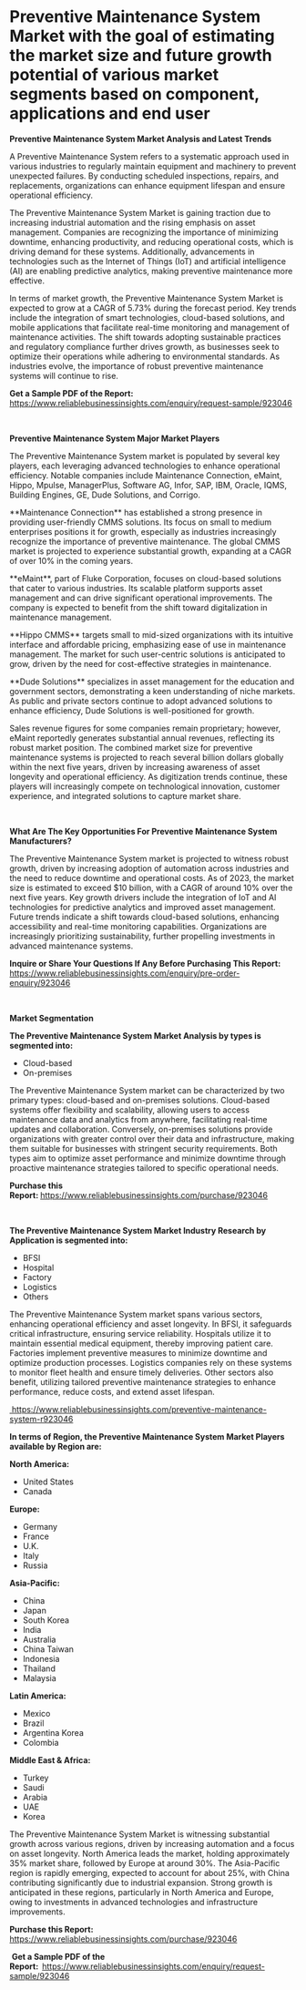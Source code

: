 <p><h1>Preventive Maintenance System Market with the goal of estimating the market size and future growth potential of various market segments based on component, applications and end user</h1></p><p><strong>Preventive Maintenance System Market Analysis and Latest Trends</strong></p>
<p><p>A Preventive Maintenance System refers to a systematic approach used in various industries to regularly maintain equipment and machinery to prevent unexpected failures. By conducting scheduled inspections, repairs, and replacements, organizations can enhance equipment lifespan and ensure operational efficiency. </p><p>The Preventive Maintenance System Market is gaining traction due to increasing industrial automation and the rising emphasis on asset management. Companies are recognizing the importance of minimizing downtime, enhancing productivity, and reducing operational costs, which is driving demand for these systems. Additionally, advancements in technologies such as the Internet of Things (IoT) and artificial intelligence (AI) are enabling predictive analytics, making preventive maintenance more effective.</p><p>In terms of market growth, the Preventive Maintenance System Market is expected to grow at a CAGR of 5.73% during the forecast period. Key trends include the integration of smart technologies, cloud-based solutions, and mobile applications that facilitate real-time monitoring and management of maintenance activities. The shift towards adopting sustainable practices and regulatory compliance further drives growth, as businesses seek to optimize their operations while adhering to environmental standards. As industries evolve, the importance of robust preventive maintenance systems will continue to rise.</p></p>
<p><strong>Get a Sample PDF of the Report:&nbsp;</strong> <a href="https://www.reliablebusinessinsights.com/enquiry/request-sample/923046?utm_campaign=2752&utm_medium=2&utm_source=Github&utm_content=ia&utm_term=16042025&utm_id=preventive-maintenance-system">https://www.reliablebusinessinsights.com/enquiry/request-sample/923046</a></p>
<p>&nbsp;</p>
<p><strong>Preventive Maintenance System Major Market Players</strong></p>
<p><p>The Preventive Maintenance System market is populated by several key players, each leveraging advanced technologies to enhance operational efficiency. Notable companies include Maintenance Connection, eMaint, Hippo, Mpulse, ManagerPlus, Software AG, Infor, SAP, IBM, Oracle, IQMS, Building Engines, GE, Dude Solutions, and Corrigo.</p><p>**Maintenance Connection** has established a strong presence in providing user-friendly CMMS solutions. Its focus on small to medium enterprises positions it for growth, especially as industries increasingly recognize the importance of preventive maintenance. The global CMMS market is projected to experience substantial growth, expanding at a CAGR of over 10% in the coming years.</p><p>**eMaint**, part of Fluke Corporation, focuses on cloud-based solutions that cater to various industries. Its scalable platform supports asset management and can drive significant operational improvements. The company is expected to benefit from the shift toward digitalization in maintenance management.</p><p>**Hippo CMMS** targets small to mid-sized organizations with its intuitive interface and affordable pricing, emphasizing ease of use in maintenance management. The market for such user-centric solutions is anticipated to grow, driven by the need for cost-effective strategies in maintenance.</p><p>**Dude Solutions** specializes in asset management for the education and government sectors, demonstrating a keen understanding of niche markets. As public and private sectors continue to adopt advanced solutions to enhance efficiency, Dude Solutions is well-positioned for growth.</p><p>Sales revenue figures for some companies remain proprietary; however, eMaint reportedly generates substantial annual revenues, reflecting its robust market position. The combined market size for preventive maintenance systems is projected to reach several billion dollars globally within the next five years, driven by increasing awareness of asset longevity and operational efficiency. As digitization trends continue, these players will increasingly compete on technological innovation, customer experience, and integrated solutions to capture market share.</p></p>
<p>&nbsp;</p>
<p><strong>What Are The Key Opportunities For Preventive Maintenance System Manufacturers?</strong></p>
<p><p>The Preventive Maintenance System market is projected to witness robust growth, driven by increasing adoption of automation across industries and the need to reduce downtime and operational costs. As of 2023, the market size is estimated to exceed $10 billion, with a CAGR of around 10% over the next five years. Key growth drivers include the integration of IoT and AI technologies for predictive analytics and improved asset management. Future trends indicate a shift towards cloud-based solutions, enhancing accessibility and real-time monitoring capabilities. Organizations are increasingly prioritizing sustainability, further propelling investments in advanced maintenance systems.</p></p>
<p><strong>Inquire or Share Your Questions If Any Before Purchasing This Report:</strong> <a href="https://www.reliablebusinessinsights.com/enquiry/pre-order-enquiry/923046?utm_campaign=2752&utm_medium=2&utm_source=Github&utm_content=ia&utm_term=16042025&utm_id=preventive-maintenance-system">https://www.reliablebusinessinsights.com/enquiry/pre-order-enquiry/923046</a></p>
<p>&nbsp;</p>
<p><strong>Market Segmentation</strong></p>
<p><strong>The Preventive Maintenance System Market Analysis by types is segmented into:</strong></p>
<p><ul><li>Cloud-based</li><li>On-premises</li></ul></p>
<p><p>The Preventive Maintenance System market can be characterized by two primary types: cloud-based and on-premises solutions. Cloud-based systems offer flexibility and scalability, allowing users to access maintenance data and analytics from anywhere, facilitating real-time updates and collaboration. Conversely, on-premises solutions provide organizations with greater control over their data and infrastructure, making them suitable for businesses with stringent security requirements. Both types aim to optimize asset performance and minimize downtime through proactive maintenance strategies tailored to specific operational needs.</p></p>
<p><strong>Purchase this Report:&nbsp;</strong><a href="https://www.reliablebusinessinsights.com/purchase/923046?utm_campaign=2752&utm_medium=2&utm_source=Github&utm_content=ia&utm_term=16042025&utm_id=preventive-maintenance-system">https://www.reliablebusinessinsights.com/purchase/923046</a></p>
<p>&nbsp;</p>
<p><strong>The Preventive Maintenance System Market Industry Research by Application is segmented into:</strong></p>
<p><ul><li>BFSI</li><li>Hospital</li><li>Factory</li><li>Logistics</li><li>Others</li></ul></p>
<p><p>The Preventive Maintenance System market spans various sectors, enhancing operational efficiency and asset longevity. In BFSI, it safeguards critical infrastructure, ensuring service reliability. Hospitals utilize it to maintain essential medical equipment, thereby improving patient care. Factories implement preventive measures to minimize downtime and optimize production processes. Logistics companies rely on these systems to monitor fleet health and ensure timely deliveries. Other sectors also benefit, utilizing tailored preventive maintenance strategies to enhance performance, reduce costs, and extend asset lifespan.</p></p>
<p><a href="https://www.reliablebusinessinsights.com/preventive-maintenance-system-r923046?utm_campaign=2752&utm_medium=2&utm_source=Github&utm_content=ia&utm_term=16042025&utm_id=preventive-maintenance-system">&nbsp;https://www.reliablebusinessinsights.com/preventive-maintenance-system-r923046</a></p>
<p><strong>In terms of Region, the Preventive Maintenance System Market Players available by Region are:</strong></p>
<p>
    <p> <strong> North America: </strong>
        <ul>
            <li>United States</li>
            <li>Canada</li>
        </ul>
        </p> 
    <p> <strong> Europe: </strong>
        <ul>
            <li>Germany</li>
            <li>France</li>
            <li>U.K.</li>
            <li>Italy</li>
            <li>Russia</li>
        </ul>
        </p> 
    <p> <strong> Asia-Pacific: </strong>
        <ul>
            <li>China</li>
            <li>Japan</li>
            <li>South Korea</li>
            <li>India</li>
            <li>Australia</li>
            <li>China Taiwan</li>
            <li>Indonesia</li>
            <li>Thailand</li>
            <li>Malaysia</li>
        </ul>
        </p> 
    <p> <strong> Latin America: </strong>
        <ul>
            <li>Mexico</li>
            <li>Brazil</li>
            <li>Argentina Korea</li>
            <li>Colombia</li>
        </ul>
        </p> 
    <p> <strong> Middle East & Africa: </strong>
        <ul>
            <li>Turkey</li>
            <li>Saudi</li>
            <li>Arabia</li>
            <li>UAE</li>
            <li>Korea</li>
        </ul>
    </p>
    </p>
<p><p>The Preventive Maintenance System Market is witnessing substantial growth across various regions, driven by increasing automation and a focus on asset longevity. North America leads the market, holding approximately 35% market share, followed by Europe at around 30%. The Asia-Pacific region is rapidly emerging, expected to account for about 25%, with China contributing significantly due to industrial expansion. Strong growth is anticipated in these regions, particularly in North America and Europe, owing to investments in advanced technologies and infrastructure improvements.</p></p>
<p><strong>Purchase this Report: </strong><a href="https://www.reliablebusinessinsights.com/purchase/923046?utm_campaign=2752&utm_medium=2&utm_source=Github&utm_content=ia&utm_term=16042025&utm_id=preventive-maintenance-system">https://www.reliablebusinessinsights.com/purchase/923046</a></p>
<p>&nbsp;<strong>Get a Sample PDF of the Report:&nbsp;&nbsp;</strong><a href="https://www.reliablebusinessinsights.com/enquiry/request-sample/923046?utm_campaign=2752&utm_medium=2&utm_source=Github&utm_content=ia&utm_term=16042025&utm_id=preventive-maintenance-system">https://www.reliablebusinessinsights.com/enquiry/request-sample/923046</a></p>
<p><strong></strong></p>
<p><p></p><p></p><p></p></p>